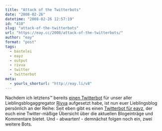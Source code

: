 ```yaml
---
title: "Attack of the Twitterbots"
date: "2008-02-26"
datetime: "2008-02-26 12:57:19"
id: "410"
slug: "attack-of-the-twitterbots"
url: "https://eay.cc/2008/attack-of-the-twitterbots/"
author: "eay"
format: "post"
tags:
  - bastelei
  - eayz
  - output
  - rivva
  - twitter
  - twitterbot
meta:
  - yourls_shorturl: "http://eay.li/v8"
---
```


Nachdem ich letztens™ bereits [einen Twitterbot](http://twitter.com/rivva) für unser aller Lieblingsblogaggregator [Rivva](http://rivva.de/) aufgesetzt habe, ist nun euer Lieblingsblog persönlich an der Reihe: Seit eben gibt es einen [Twitterbot für eayz](http://twitter.com/eayz), der euch eine Twitter-mäßige Übersicht über die aktuellen Blogeinträge und Kommentare bietet. Und - abwarten! - demnächst folgen noch ein, zwei weitere Bots.
